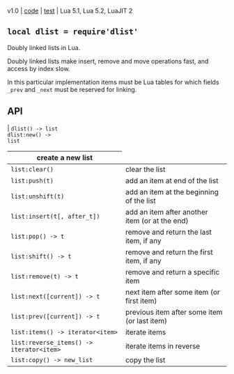 v1.0 | [code](http://code.google.com/p/lua-files/source/browse/dlist.lua) | [test](http://code.google.com/p/lua-files/source/browse/dlist_test.lua) | Lua 5.1, Lua 5.2, LuaJIT 2

## `local dlist = require'dlist'` ##

Doubly linked lists in Lua.

Doubly linked lists make insert, remove and move operations fast, and access by index slow.

In this particular implementation items must be Lua tables for which fields `_prev` and `_next` must be reserved for linking.

## API ##

| `dlist() -> list`<br> <code>dlist:new() -&gt; list</code> <table><thead><th> create a new list </th></thead><tbody>
<tr><td> <code>list:clear()</code>                                 </td><td> clear the list    </td></tr>
<tr><td> <code>list:push(t)</code>                                 </td><td> add an item at end of the list </td></tr>
<tr><td> <code>list:unshift(t)</code>                              </td><td> add an item at the beginning of the list </td></tr>
<tr><td> <code>list:insert(t[, after_t])</code>                    </td><td> add an item after another item (or at the end) </td></tr>
<tr><td> <code>list:pop() -&gt; t</code>                           </td><td> remove and return the last item, if any </td></tr>
<tr><td> <code>list:shift() -&gt; t</code>                         </td><td> remove and return the first item, if any </td></tr>
<tr><td> <code>list:remove(t) -&gt; t</code>                       </td><td> remove and return a specific item </td></tr>
<tr><td> <code>list:next([current]) -&gt; t</code>                 </td><td> next item after some item (or first item) </td></tr>
<tr><td> <code>list:prev([current]) -&gt; t</code>                 </td><td> previous item after some item (or last item) </td></tr>
<tr><td> <code>list:items() -&gt; iterator&lt;item&gt;</code>      </td><td> iterate items     </td></tr>
<tr><td> <code>list:reverse_items() -&gt; iterator&lt;item&gt;</code> </td><td> iterate items in reverse </td></tr>
<tr><td> <code>list:copy() -&gt; new_list</code>                   </td><td> copy the list     </td></tr>